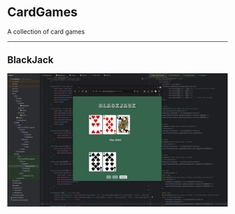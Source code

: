 # CardGames
A collection of card games

---

## BlackJack

![](https://github.com/ata1635/CardGames/blob/main/src/main/resources/blackjackGithub.png)

